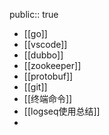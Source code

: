 public:: true

- [[go]]
- [[vscode]]
- [[dubbo]]
- [[zookeeper]]
- [[protobuf]]
- [[git]]
- [[终端命令]]
- [[logseq使用总结]]
-